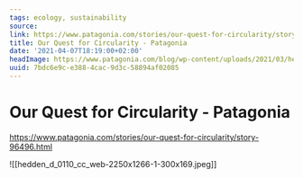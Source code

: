 ```yaml
---
tags: ecology, sustainability
source:
link: https://www.patagonia.com/stories/our-quest-for-circularity/story-96496.html
title: Our Quest for Circularity - Patagonia
date: '2021-04-07T18:19:00+02:00'
headImage: https://www.patagonia.com/blog/wp-content/uploads/2021/03/hedden_d_0110_cc_web-2250x1266-1.jpg
uuid: 7bdc6e9c-e388-4cac-9d3c-58894af02085
---
```


# Our Quest for Circularity - Patagonia
https://www.patagonia.com/stories/our-quest-for-circularity/story-96496.html

![[hedden_d_0110_cc_web-2250x1266-1-300x169.jpeg]]
